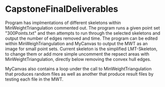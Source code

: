 # CapstoneFinalDeliverables
Program has implmentations of different skeletons within MinWeightTriangulation commented out. The program runs a given point set "300Points.txt" and then attempts to run through the selected skeletons and output the number of edges removed and time. The program can be edited within MinWeighTriangulation and MyCanvas to output the MWT as an image for small point sets. Current skeleton is the simplified LMT-Skeleton, to change them or add more simple uncomment the repsect areas with MinWeightTriangulation, directly below removing the convex hull edges.

MyCanvas also contains a loop under the call to MinWeightTriangulation that produces random files as well as another that produce result files by testing each file in the MWT.
